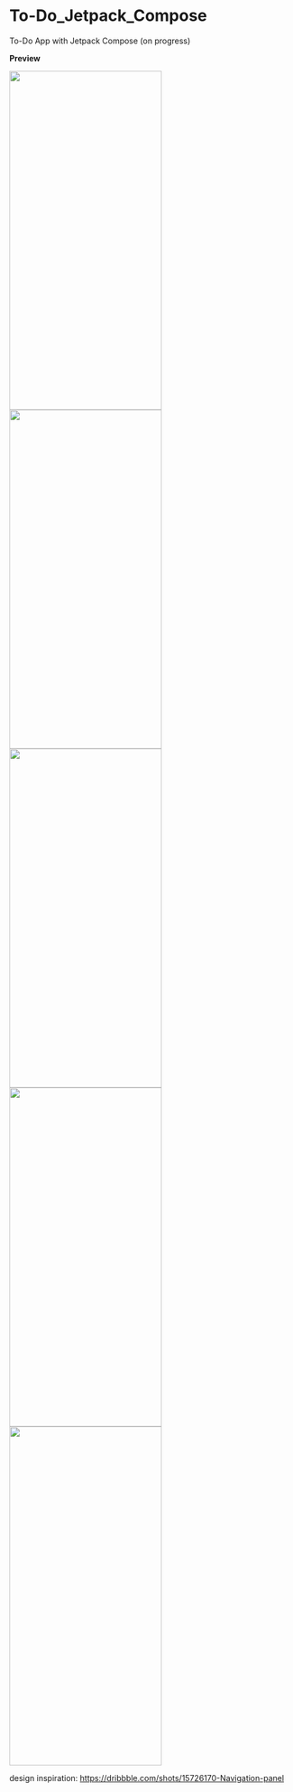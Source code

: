 # To-Do_Jetpack_Compose
To-Do App with Jetpack Compose (on progress)

**Preview**

<p float="left">
  <img src="https://github.com/kafri8889/To-Do_Jetpack_Compose/blob/master/img/todo_dashboard_screen.jpg" height="600" width="270" >
  <img src="https://github.com/kafri8889/To-Do_Jetpack_Compose/blob/master/img/todo_drawer.jpg" height="600" width="270" >
  <img src="https://github.com/kafri8889/To-Do_Jetpack_Compose/blob/master/img/todo_categories_screen_1.jpg" height="600" width="270" >
  <img src="https://github.com/kafri8889/To-Do_Jetpack_Compose/blob/master/img/todo_categories_screen_2.jpg" height="600" width="270" >
  <img src="https://github.com/kafri8889/To-Do_Jetpack_Compose/blob/master/img/todo_edit_screen.jpg" height="600" width="270" >
</p>

design inspiration: https://dribbble.com/shots/15726170-Navigation-panel
